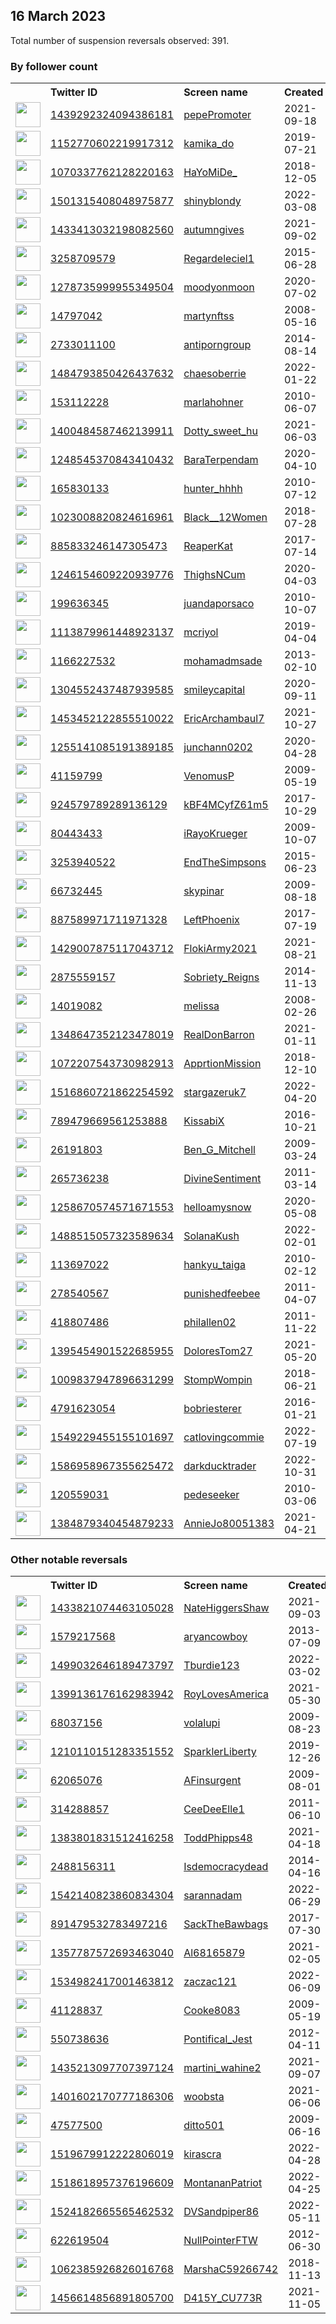 
## 16 March 2023
Total number of suspension reversals observed: 391.

### By follower count
<table><tr><th></th><th align="left">Twitter ID</th><th align="left">Screen name</th>
<th align="left">Created</th><th align="left">Status</th><th align="left">Suspended</th><th align="left">Followers</th>
<tr><td><a href="https://pbs.twimg.com/profile_images/1655141822606323715/IHOBgQCS_normal.jpg"><img src="https://pbs.twimg.com/profile_images/1655141822606323715/IHOBgQCS_normal.jpg" width="40px" height="40px" align="center"/></a></td><td><a href="https://twitter.com/intent/user?user_id=1439292324094386181">1439292324094386181</a></td><td><a href="https://twitter.com/pepePromoter">pepePromoter</a></td><td>2021-09-18</td><td align="center"></td><td>2022-08-07</td><td>226635</td></tr>
<tr><td><a href="https://pbs.twimg.com/profile_images/1192724093344182273/2lAh3iR6_normal.jpg"><img src="https://pbs.twimg.com/profile_images/1192724093344182273/2lAh3iR6_normal.jpg" width="40px" height="40px" align="center"/></a></td><td><a href="https://twitter.com/intent/user?user_id=1152770602219917312">1152770602219917312</a></td><td><a href="https://twitter.com/kamika_do">kamika_do</a></td><td>2019-07-21</td><td align="center"></td><td>2022-03-23</td><td>138500</td></tr>
<tr><td><a href="https://pbs.twimg.com/profile_images/1645028025136758784/YOqX3J39_normal.jpg"><img src="https://pbs.twimg.com/profile_images/1645028025136758784/YOqX3J39_normal.jpg" width="40px" height="40px" align="center"/></a></td><td><a href="https://twitter.com/intent/user?user_id=1070337762128220163">1070337762128220163</a></td><td><a href="https://twitter.com/HaYoMiDe_">HaYoMiDe_</a></td><td>2018-12-05</td><td align="center"></td><td>2022-08-07</td><td>116888</td></tr>
<tr><td><a href="https://pbs.twimg.com/profile_images/1502059198468829224/xW3iw_Cy_normal.jpg"><img src="https://pbs.twimg.com/profile_images/1502059198468829224/xW3iw_Cy_normal.jpg" width="40px" height="40px" align="center"/></a></td><td><a href="https://twitter.com/intent/user?user_id=1501315408048975877">1501315408048975877</a></td><td><a href="https://twitter.com/shinyblondy">shinyblondy</a></td><td>2022-03-08</td><td align="center"></td><td>2022-08-06</td><td>115242</td></tr>
<tr><td><a href="https://pbs.twimg.com/profile_images/1562751888587898887/Pnm_AA5Y_normal.jpg"><img src="https://pbs.twimg.com/profile_images/1562751888587898887/Pnm_AA5Y_normal.jpg" width="40px" height="40px" align="center"/></a></td><td><a href="https://twitter.com/intent/user?user_id=1433413032198082560">1433413032198082560</a></td><td><a href="https://twitter.com/autumngives">autumngives</a></td><td>2021-09-02</td><td align="center"></td><td>2022-11-09</td><td>86636</td></tr>
<tr><td><a href="https://pbs.twimg.com/profile_images/1356075082427207681/0W0fZrP5_normal.jpg"><img src="https://pbs.twimg.com/profile_images/1356075082427207681/0W0fZrP5_normal.jpg" width="40px" height="40px" align="center"/></a></td><td><a href="https://twitter.com/intent/user?user_id=3258709579">3258709579</a></td><td><a href="https://twitter.com/Regardeleciel1">Regardeleciel1</a></td><td>2015-06-28</td><td align="center"></td><td>2023-03-09</td><td>78093</td></tr>
<tr><td><a href="https://pbs.twimg.com/profile_images/1513247431005253637/CvVdhsep_normal.jpg"><img src="https://pbs.twimg.com/profile_images/1513247431005253637/CvVdhsep_normal.jpg" width="40px" height="40px" align="center"/></a></td><td><a href="https://twitter.com/intent/user?user_id=1278735999955349504">1278735999955349504</a></td><td><a href="https://twitter.com/moodyonmoon">moodyonmoon</a></td><td>2020-07-02</td><td align="center"></td><td>2022-05-20</td><td>53255</td></tr>
<tr><td><a href="https://pbs.twimg.com/profile_images/1644857961066663937/hFaKAxRv_normal.jpg"><img src="https://pbs.twimg.com/profile_images/1644857961066663937/hFaKAxRv_normal.jpg" width="40px" height="40px" align="center"/></a></td><td><a href="https://twitter.com/intent/user?user_id=14797042">14797042</a></td><td><a href="https://twitter.com/martynftss">martynftss</a></td><td>2008-05-16</td><td align="center">🚫</td><td>2023-03-07</td><td>42450</td></tr>
<tr><td><a href="https://pbs.twimg.com/profile_images/1657781649709342720/uJV7zcdp_normal.jpg"><img src="https://pbs.twimg.com/profile_images/1657781649709342720/uJV7zcdp_normal.jpg" width="40px" height="40px" align="center"/></a></td><td><a href="https://twitter.com/intent/user?user_id=2733011100">2733011100</a></td><td><a href="https://twitter.com/antiporngroup">antiporngroup</a></td><td>2014-08-14</td><td align="center"></td><td>2023-02-07</td><td>39580</td></tr>
<tr><td><a href="https://pbs.twimg.com/profile_images/1662104452722229248/H1bAqcFx_normal.jpg"><img src="https://pbs.twimg.com/profile_images/1662104452722229248/H1bAqcFx_normal.jpg" width="40px" height="40px" align="center"/></a></td><td><a href="https://twitter.com/intent/user?user_id=1484793850426437632">1484793850426437632</a></td><td><a href="https://twitter.com/chaesoberrie">chaesoberrie</a></td><td>2022-01-22</td><td align="center"></td><td>2022-07-31</td><td>39430</td></tr>
<tr><td><a href="https://pbs.twimg.com/profile_images/1096595522/31d767f5-e975-438a-b04d-9500437f686b_normal.png"><img src="https://pbs.twimg.com/profile_images/1096595522/31d767f5-e975-438a-b04d-9500437f686b_normal.png" width="40px" height="40px" align="center"/></a></td><td><a href="https://twitter.com/intent/user?user_id=153112228">153112228</a></td><td><a href="https://twitter.com/marlahohner">marlahohner</a></td><td>2010-06-07</td><td align="center"></td><td></td><td>36556</td></tr>
<tr><td><a href="https://pbs.twimg.com/profile_images/1616511775133863946/pW_WmDoG_normal.jpg"><img src="https://pbs.twimg.com/profile_images/1616511775133863946/pW_WmDoG_normal.jpg" width="40px" height="40px" align="center"/></a></td><td><a href="https://twitter.com/intent/user?user_id=1400484587462139911">1400484587462139911</a></td><td><a href="https://twitter.com/Dotty_sweet_hu">Dotty_sweet_hu</a></td><td>2021-06-03</td><td align="center"></td><td>2023-02-25</td><td>33392</td></tr>
<tr><td><a href="https://pbs.twimg.com/profile_images/1385344114435055620/u10dc0Xe_normal.jpg"><img src="https://pbs.twimg.com/profile_images/1385344114435055620/u10dc0Xe_normal.jpg" width="40px" height="40px" align="center"/></a></td><td><a href="https://twitter.com/intent/user?user_id=1248545370843410432">1248545370843410432</a></td><td><a href="https://twitter.com/BaraTerpendam">BaraTerpendam</a></td><td>2020-04-10</td><td align="center"></td><td>2022-11-18</td><td>31744</td></tr>
<tr><td><a href="https://pbs.twimg.com/profile_images/1589416257295482881/Fc5rY46u_normal.jpg"><img src="https://pbs.twimg.com/profile_images/1589416257295482881/Fc5rY46u_normal.jpg" width="40px" height="40px" align="center"/></a></td><td><a href="https://twitter.com/intent/user?user_id=165830133">165830133</a></td><td><a href="https://twitter.com/hunter_hhhh">hunter_hhhh</a></td><td>2010-07-12</td><td align="center"></td><td>2023-02-06</td><td>31099</td></tr>
<tr><td><a href="https://pbs.twimg.com/profile_images/1624899541613920256/cMcvRS0M_normal.jpg"><img src="https://pbs.twimg.com/profile_images/1624899541613920256/cMcvRS0M_normal.jpg" width="40px" height="40px" align="center"/></a></td><td><a href="https://twitter.com/intent/user?user_id=1023008820824616961">1023008820824616961</a></td><td><a href="https://twitter.com/Black__12Women">Black__12Women</a></td><td>2018-07-28</td><td align="center"></td><td>2023-03-02</td><td>26348</td></tr>
<tr><td><a href="https://pbs.twimg.com/profile_images/1648747376906043392/JIsZ5ytf_normal.jpg"><img src="https://pbs.twimg.com/profile_images/1648747376906043392/JIsZ5ytf_normal.jpg" width="40px" height="40px" align="center"/></a></td><td><a href="https://twitter.com/intent/user?user_id=885833246147305473">885833246147305473</a></td><td><a href="https://twitter.com/ReaperKat">ReaperKat</a></td><td>2017-07-14</td><td align="center"></td><td>2023-03-14</td><td>25697</td></tr>
<tr><td><a href="https://pbs.twimg.com/profile_images/1617737149943799810/zowhh4GA_normal.jpg"><img src="https://pbs.twimg.com/profile_images/1617737149943799810/zowhh4GA_normal.jpg" width="40px" height="40px" align="center"/></a></td><td><a href="https://twitter.com/intent/user?user_id=1246154609220939776">1246154609220939776</a></td><td><a href="https://twitter.com/ThighsNCum">ThighsNCum</a></td><td>2020-04-03</td><td align="center"></td><td>2023-02-06</td><td>25644</td></tr>
<tr><td><a href="https://pbs.twimg.com/profile_images/1618008248497364992/QTFGyal9_normal.jpg"><img src="https://pbs.twimg.com/profile_images/1618008248497364992/QTFGyal9_normal.jpg" width="40px" height="40px" align="center"/></a></td><td><a href="https://twitter.com/intent/user?user_id=199636345">199636345</a></td><td><a href="https://twitter.com/juandaporsaco">juandaporsaco</a></td><td>2010-10-07</td><td align="center">🚫</td><td>2023-02-10</td><td>24757</td></tr>
<tr><td><a href="https://pbs.twimg.com/profile_images/1648007480130019345/8Hc4dqOQ_normal.jpg"><img src="https://pbs.twimg.com/profile_images/1648007480130019345/8Hc4dqOQ_normal.jpg" width="40px" height="40px" align="center"/></a></td><td><a href="https://twitter.com/intent/user?user_id=1113879961448923137">1113879961448923137</a></td><td><a href="https://twitter.com/mcriyol">mcriyol</a></td><td>2019-04-04</td><td align="center"></td><td></td><td>22193</td></tr>
<tr><td><a href="https://pbs.twimg.com/profile_images/1657789488850935809/XQswRfHA_normal.jpg"><img src="https://pbs.twimg.com/profile_images/1657789488850935809/XQswRfHA_normal.jpg" width="40px" height="40px" align="center"/></a></td><td><a href="https://twitter.com/intent/user?user_id=1166227532">1166227532</a></td><td><a href="https://twitter.com/mohamadmsade">mohamadmsade</a></td><td>2013-02-10</td><td align="center"></td><td>2023-02-11</td><td>20649</td></tr>
<tr><td><a href="https://pbs.twimg.com/profile_images/1636097300371062785/HSmO_PRa_normal.jpg"><img src="https://pbs.twimg.com/profile_images/1636097300371062785/HSmO_PRa_normal.jpg" width="40px" height="40px" align="center"/></a></td><td><a href="https://twitter.com/intent/user?user_id=1304552437487939585">1304552437487939585</a></td><td><a href="https://twitter.com/smileycapital">smileycapital</a></td><td>2020-09-11</td><td align="center"></td><td>2022-12-31</td><td>20298</td></tr>
<tr><td><a href="https://pbs.twimg.com/profile_images/1663346089968140288/yoWvAjGU_normal.jpg"><img src="https://pbs.twimg.com/profile_images/1663346089968140288/yoWvAjGU_normal.jpg" width="40px" height="40px" align="center"/></a></td><td><a href="https://twitter.com/intent/user?user_id=1453452122855510022">1453452122855510022</a></td><td><a href="https://twitter.com/EricArchambaul7">EricArchambaul7</a></td><td>2021-10-27</td><td align="center"></td><td>2023-01-24</td><td>17149</td></tr>
<tr><td><a href="https://pbs.twimg.com/profile_images/1572471552427565056/gVyAm2rg_normal.jpg"><img src="https://pbs.twimg.com/profile_images/1572471552427565056/gVyAm2rg_normal.jpg" width="40px" height="40px" align="center"/></a></td><td><a href="https://twitter.com/intent/user?user_id=1255141085191389185">1255141085191389185</a></td><td><a href="https://twitter.com/junchann0202">junchann0202</a></td><td>2020-04-28</td><td align="center"></td><td>2023-02-03</td><td>14403</td></tr>
<tr><td><a href="https://pbs.twimg.com/profile_images/831375267167825920/7UunIlVh_normal.jpg"><img src="https://pbs.twimg.com/profile_images/831375267167825920/7UunIlVh_normal.jpg" width="40px" height="40px" align="center"/></a></td><td><a href="https://twitter.com/intent/user?user_id=41159799">41159799</a></td><td><a href="https://twitter.com/VenomusP">VenomusP</a></td><td>2009-05-19</td><td align="center"></td><td>2022-05-05</td><td>14266</td></tr>
<tr><td><a href="https://pbs.twimg.com/profile_images/1432898851510259713/hHXADV_Z_normal.jpg"><img src="https://pbs.twimg.com/profile_images/1432898851510259713/hHXADV_Z_normal.jpg" width="40px" height="40px" align="center"/></a></td><td><a href="https://twitter.com/intent/user?user_id=924579789289136129">924579789289136129</a></td><td><a href="https://twitter.com/kBF4MCyfZ61m5">kBF4MCyfZ61m5</a></td><td>2017-10-29</td><td align="center"></td><td>2022-03-29</td><td>13531</td></tr>
<tr><td><a href="https://pbs.twimg.com/profile_images/1530663856636313603/a75rzGWW_normal.jpg"><img src="https://pbs.twimg.com/profile_images/1530663856636313603/a75rzGWW_normal.jpg" width="40px" height="40px" align="center"/></a></td><td><a href="https://twitter.com/intent/user?user_id=80443433">80443433</a></td><td><a href="https://twitter.com/iRayoKrueger">iRayoKrueger</a></td><td>2009-10-07</td><td align="center"></td><td>2023-01-25</td><td>13252</td></tr>
<tr><td><a href="https://pbs.twimg.com/profile_images/1532046106317639680/uuD7EwxU_normal.jpg"><img src="https://pbs.twimg.com/profile_images/1532046106317639680/uuD7EwxU_normal.jpg" width="40px" height="40px" align="center"/></a></td><td><a href="https://twitter.com/intent/user?user_id=3253940522">3253940522</a></td><td><a href="https://twitter.com/EndTheSimpsons">EndTheSimpsons</a></td><td>2015-06-23</td><td align="center"></td><td>2022-07-07</td><td>13161</td></tr>
<tr><td><a href="https://pbs.twimg.com/profile_images/1403472926616305670/Dr_9hmuW_normal.jpg"><img src="https://pbs.twimg.com/profile_images/1403472926616305670/Dr_9hmuW_normal.jpg" width="40px" height="40px" align="center"/></a></td><td><a href="https://twitter.com/intent/user?user_id=66732445">66732445</a></td><td><a href="https://twitter.com/skypinar">skypinar</a></td><td>2009-08-18</td><td align="center"></td><td></td><td>11821</td></tr>
<tr><td><a href="https://pbs.twimg.com/profile_images/1636307860312170500/fB5O2kdR_normal.jpg"><img src="https://pbs.twimg.com/profile_images/1636307860312170500/fB5O2kdR_normal.jpg" width="40px" height="40px" align="center"/></a></td><td><a href="https://twitter.com/intent/user?user_id=887589971711971328">887589971711971328</a></td><td><a href="https://twitter.com/LeftPhoenix">LeftPhoenix</a></td><td>2017-07-19</td><td align="center"></td><td></td><td>10793</td></tr>
<tr><td><a href="https://pbs.twimg.com/profile_images/1643307800011984896/IlAQqkSR_normal.jpg"><img src="https://pbs.twimg.com/profile_images/1643307800011984896/IlAQqkSR_normal.jpg" width="40px" height="40px" align="center"/></a></td><td><a href="https://twitter.com/intent/user?user_id=1429007875117043712">1429007875117043712</a></td><td><a href="https://twitter.com/FlokiArmy2021">FlokiArmy2021</a></td><td>2021-08-21</td><td align="center">🚫</td><td>2023-03-08</td><td>10741</td></tr>
<tr><td><a href="https://pbs.twimg.com/profile_images/1653842398730940418/9X4SJ8d1_normal.jpg"><img src="https://pbs.twimg.com/profile_images/1653842398730940418/9X4SJ8d1_normal.jpg" width="40px" height="40px" align="center"/></a></td><td><a href="https://twitter.com/intent/user?user_id=2875559157">2875559157</a></td><td><a href="https://twitter.com/Sobriety_Reigns">Sobriety_Reigns</a></td><td>2014-11-13</td><td align="center">🔒</td><td>2022-12-01</td><td>10559</td></tr>
<tr><td><a href="https://pbs.twimg.com/profile_images/1562270277664313345/sy2Hm8YK_normal.jpg"><img src="https://pbs.twimg.com/profile_images/1562270277664313345/sy2Hm8YK_normal.jpg" width="40px" height="40px" align="center"/></a></td><td><a href="https://twitter.com/intent/user?user_id=14019082">14019082</a></td><td><a href="https://twitter.com/melissa">melissa</a></td><td>2008-02-26</td><td align="center"></td><td>2023-02-27</td><td>10292</td></tr>
<tr><td><a href="https://pbs.twimg.com/profile_images/1349359640765730818/b7fpgbIo_normal.jpg"><img src="https://pbs.twimg.com/profile_images/1349359640765730818/b7fpgbIo_normal.jpg" width="40px" height="40px" align="center"/></a></td><td><a href="https://twitter.com/intent/user?user_id=1348647352123478019">1348647352123478019</a></td><td><a href="https://twitter.com/RealDonBarron">RealDonBarron</a></td><td>2021-01-11</td><td align="center"></td><td>2022-03-17</td><td>9785</td></tr>
<tr><td><a href="https://pbs.twimg.com/profile_images/1365313764346724355/_qsyplJO_normal.jpg"><img src="https://pbs.twimg.com/profile_images/1365313764346724355/_qsyplJO_normal.jpg" width="40px" height="40px" align="center"/></a></td><td><a href="https://twitter.com/intent/user?user_id=1072207543730982913">1072207543730982913</a></td><td><a href="https://twitter.com/ApprtionMission">ApprtionMission</a></td><td>2018-12-10</td><td align="center"></td><td>2022-03-04</td><td>9101</td></tr>
<tr><td><a href="https://pbs.twimg.com/profile_images/1663914042254082049/sIvsInXz_normal.jpg"><img src="https://pbs.twimg.com/profile_images/1663914042254082049/sIvsInXz_normal.jpg" width="40px" height="40px" align="center"/></a></td><td><a href="https://twitter.com/intent/user?user_id=1516860721862254592">1516860721862254592</a></td><td><a href="https://twitter.com/stargazeruk7">stargazeruk7</a></td><td>2022-04-20</td><td align="center"></td><td>2023-01-03</td><td>8050</td></tr>
<tr><td><a href="https://pbs.twimg.com/profile_images/1663451565082943490/Nb-aAf_d_normal.jpg"><img src="https://pbs.twimg.com/profile_images/1663451565082943490/Nb-aAf_d_normal.jpg" width="40px" height="40px" align="center"/></a></td><td><a href="https://twitter.com/intent/user?user_id=789479669561253888">789479669561253888</a></td><td><a href="https://twitter.com/KissabiX">KissabiX</a></td><td>2016-10-21</td><td align="center"></td><td>2023-01-11</td><td>7770</td></tr>
<tr><td><a href="https://pbs.twimg.com/profile_images/1635883375469953025/FnhQtOPO_normal.jpg"><img src="https://pbs.twimg.com/profile_images/1635883375469953025/FnhQtOPO_normal.jpg" width="40px" height="40px" align="center"/></a></td><td><a href="https://twitter.com/intent/user?user_id=26191803">26191803</a></td><td><a href="https://twitter.com/Ben_G_Mitchell">Ben_G_Mitchell</a></td><td>2009-03-24</td><td align="center"></td><td>2022-03-22</td><td>7523</td></tr>
<tr><td><a href="https://pbs.twimg.com/profile_images/1663000662873874432/YZxX8ayg_normal.jpg"><img src="https://pbs.twimg.com/profile_images/1663000662873874432/YZxX8ayg_normal.jpg" width="40px" height="40px" align="center"/></a></td><td><a href="https://twitter.com/intent/user?user_id=265736238">265736238</a></td><td><a href="https://twitter.com/DivineSentiment">DivineSentiment</a></td><td>2011-03-14</td><td align="center"></td><td>2023-01-26</td><td>7341</td></tr>
<tr><td><a href="https://pbs.twimg.com/profile_images/1663391197132406784/RCa06vW3_normal.jpg"><img src="https://pbs.twimg.com/profile_images/1663391197132406784/RCa06vW3_normal.jpg" width="40px" height="40px" align="center"/></a></td><td><a href="https://twitter.com/intent/user?user_id=1258670574571671553">1258670574571671553</a></td><td><a href="https://twitter.com/helloamysnow">helloamysnow</a></td><td>2020-05-08</td><td align="center"></td><td>2022-11-26</td><td>7196</td></tr>
<tr><td><a href="https://pbs.twimg.com/profile_images/1651650462985199616/vQ6uSpH5_normal.jpg"><img src="https://pbs.twimg.com/profile_images/1651650462985199616/vQ6uSpH5_normal.jpg" width="40px" height="40px" align="center"/></a></td><td><a href="https://twitter.com/intent/user?user_id=1488515057323589634">1488515057323589634</a></td><td><a href="https://twitter.com/SolanaKush">SolanaKush</a></td><td>2022-02-01</td><td align="center"></td><td>2023-01-20</td><td>5980</td></tr>
<tr><td><a href="https://pbs.twimg.com/profile_images/1654088242407555073/3a_E6TYu_normal.jpg"><img src="https://pbs.twimg.com/profile_images/1654088242407555073/3a_E6TYu_normal.jpg" width="40px" height="40px" align="center"/></a></td><td><a href="https://twitter.com/intent/user?user_id=113697022">113697022</a></td><td><a href="https://twitter.com/hankyu_taiga">hankyu_taiga</a></td><td>2010-02-12</td><td align="center"></td><td>2023-02-02</td><td>5562</td></tr>
<tr><td><a href="https://pbs.twimg.com/profile_images/1566206877771390976/WCCjHHJi_normal.jpg"><img src="https://pbs.twimg.com/profile_images/1566206877771390976/WCCjHHJi_normal.jpg" width="40px" height="40px" align="center"/></a></td><td><a href="https://twitter.com/intent/user?user_id=278540567">278540567</a></td><td><a href="https://twitter.com/punishedfeebee">punishedfeebee</a></td><td>2011-04-07</td><td align="center"></td><td>2022-10-05</td><td>4905</td></tr>
<tr><td><a href="https://pbs.twimg.com/profile_images/1120702827779821570/OYkHTjt-_normal.jpg"><img src="https://pbs.twimg.com/profile_images/1120702827779821570/OYkHTjt-_normal.jpg" width="40px" height="40px" align="center"/></a></td><td><a href="https://twitter.com/intent/user?user_id=418807486">418807486</a></td><td><a href="https://twitter.com/philallen02">philallen02</a></td><td>2011-11-22</td><td align="center"></td><td>2022-11-04</td><td>4735</td></tr>
<tr><td><a href="https://pbs.twimg.com/profile_images/1395464382491025416/LH-SO7MW_normal.jpg"><img src="https://pbs.twimg.com/profile_images/1395464382491025416/LH-SO7MW_normal.jpg" width="40px" height="40px" align="center"/></a></td><td><a href="https://twitter.com/intent/user?user_id=1395454901522685955">1395454901522685955</a></td><td><a href="https://twitter.com/DoloresTom27">DoloresTom27</a></td><td>2021-05-20</td><td align="center"></td><td>2022-12-19</td><td>4352</td></tr>
<tr><td><a href="https://pbs.twimg.com/profile_images/1593581002282115072/PjdCZYaY_normal.jpg"><img src="https://pbs.twimg.com/profile_images/1593581002282115072/PjdCZYaY_normal.jpg" width="40px" height="40px" align="center"/></a></td><td><a href="https://twitter.com/intent/user?user_id=1009837947896631299">1009837947896631299</a></td><td><a href="https://twitter.com/StompWompin">StompWompin</a></td><td>2018-06-21</td><td align="center"></td><td>2022-11-28</td><td>4261</td></tr>
<tr><td><a href="https://pbs.twimg.com/profile_images/824812428475129857/A1kq3OkY_normal.jpg"><img src="https://pbs.twimg.com/profile_images/824812428475129857/A1kq3OkY_normal.jpg" width="40px" height="40px" align="center"/></a></td><td><a href="https://twitter.com/intent/user?user_id=4791623054">4791623054</a></td><td><a href="https://twitter.com/bobriesterer">bobriesterer</a></td><td>2016-01-21</td><td align="center"></td><td></td><td>3917</td></tr>
<tr><td><a href="https://pbs.twimg.com/profile_images/1646149059990765571/miIdo_Z6_normal.jpg"><img src="https://pbs.twimg.com/profile_images/1646149059990765571/miIdo_Z6_normal.jpg" width="40px" height="40px" align="center"/></a></td><td><a href="https://twitter.com/intent/user?user_id=1549229455155101697">1549229455155101697</a></td><td><a href="https://twitter.com/catlovingcommie">catlovingcommie</a></td><td>2022-07-19</td><td align="center">🚫</td><td>2022-11-15</td><td>3883</td></tr>
<tr><td><a href="https://pbs.twimg.com/profile_images/1589889528319578112/Rny7LxEq_normal.jpg"><img src="https://pbs.twimg.com/profile_images/1589889528319578112/Rny7LxEq_normal.jpg" width="40px" height="40px" align="center"/></a></td><td><a href="https://twitter.com/intent/user?user_id=1586958967355625472">1586958967355625472</a></td><td><a href="https://twitter.com/darkducktrader">darkducktrader</a></td><td>2022-10-31</td><td align="center"></td><td>2023-03-11</td><td>3727</td></tr>
<tr><td><a href="https://pbs.twimg.com/profile_images/1650324921355063296/irich3vX_normal.jpg"><img src="https://pbs.twimg.com/profile_images/1650324921355063296/irich3vX_normal.jpg" width="40px" height="40px" align="center"/></a></td><td><a href="https://twitter.com/intent/user?user_id=120559031">120559031</a></td><td><a href="https://twitter.com/pedeseeker">pedeseeker</a></td><td>2010-03-06</td><td align="center"></td><td></td><td>3712</td></tr>
<tr><td><a href="https://pbs.twimg.com/profile_images/1538485497378504705/ez9nP7pr_normal.jpg"><img src="https://pbs.twimg.com/profile_images/1538485497378504705/ez9nP7pr_normal.jpg" width="40px" height="40px" align="center"/></a></td><td><a href="https://twitter.com/intent/user?user_id=1384879340454879233">1384879340454879233</a></td><td><a href="https://twitter.com/AnnieJo80051383">AnnieJo80051383</a></td><td>2021-04-21</td><td align="center"></td><td>2023-03-10</td><td>3691</td></tr>
</table>

### Other notable reversals
<table><tr><th></th><th align="left">Twitter ID</th><th align="left">Screen name</th>
<th align="left">Created</th><th align="left">Status</th><th align="left">Suspended</th><th align="left">Followers</th>
<tr><td><a href="https://pbs.twimg.com/profile_images/1514681659676835852/kDdGUa2l_normal.jpg"><img src="https://pbs.twimg.com/profile_images/1514681659676835852/kDdGUa2l_normal.jpg" width="40px" height="40px" align="center"/></a></td><td><a href="https://twitter.com/intent/user?user_id=1433821074463105028">1433821074463105028</a></td><td><a href="https://twitter.com/NateHiggersShaw">NateHiggersShaw</a></td><td>2021-09-03</td><td align="center"></td><td>2022-07-20</td><td>469</td></tr>
<tr><td><a href="https://pbs.twimg.com/profile_images/1639324859930124289/lmeEKIXX_normal.png"><img src="https://pbs.twimg.com/profile_images/1639324859930124289/lmeEKIXX_normal.png" width="40px" height="40px" align="center"/></a></td><td><a href="https://twitter.com/intent/user?user_id=1579217568">1579217568</a></td><td><a href="https://twitter.com/aryancowboy">aryancowboy</a></td><td>2013-07-09</td><td align="center">🚫</td><td>2023-03-12</td><td>696</td></tr>
<tr><td><a href="https://pbs.twimg.com/profile_images/1560354778231750661/XBjzbamP_normal.jpg"><img src="https://pbs.twimg.com/profile_images/1560354778231750661/XBjzbamP_normal.jpg" width="40px" height="40px" align="center"/></a></td><td><a href="https://twitter.com/intent/user?user_id=1499032646189473797">1499032646189473797</a></td><td><a href="https://twitter.com/Tburdie123">Tburdie123</a></td><td>2022-03-02</td><td align="center"></td><td>2023-02-08</td><td>399</td></tr>
<tr><td><a href="https://pbs.twimg.com/profile_images/1399137758657064961/Ga7iUX0O_normal.jpg"><img src="https://pbs.twimg.com/profile_images/1399137758657064961/Ga7iUX0O_normal.jpg" width="40px" height="40px" align="center"/></a></td><td><a href="https://twitter.com/intent/user?user_id=1399136176162983942">1399136176162983942</a></td><td><a href="https://twitter.com/RoyLovesAmerica">RoyLovesAmerica</a></td><td>2021-05-30</td><td align="center"></td><td>2023-03-12</td><td>3124</td></tr>
<tr><td><a href="https://pbs.twimg.com/profile_images/1503088377633001474/SZbXEDh8_normal.jpg"><img src="https://pbs.twimg.com/profile_images/1503088377633001474/SZbXEDh8_normal.jpg" width="40px" height="40px" align="center"/></a></td><td><a href="https://twitter.com/intent/user?user_id=68037156">68037156</a></td><td><a href="https://twitter.com/volalupi">volalupi</a></td><td>2009-08-23</td><td align="center"></td><td>2022-12-27</td><td>2285</td></tr>
<tr><td><a href="https://pbs.twimg.com/profile_images/1499112636234932228/5rnJdGkK_normal.jpg"><img src="https://pbs.twimg.com/profile_images/1499112636234932228/5rnJdGkK_normal.jpg" width="40px" height="40px" align="center"/></a></td><td><a href="https://twitter.com/intent/user?user_id=1210110151283351552">1210110151283351552</a></td><td><a href="https://twitter.com/SparklerLiberty">SparklerLiberty</a></td><td>2019-12-26</td><td align="center"></td><td>2022-12-20</td><td>1255</td></tr>
<tr><td><a href="https://pbs.twimg.com/profile_images/1637175259597090817/pewKQQzE_normal.png"><img src="https://pbs.twimg.com/profile_images/1637175259597090817/pewKQQzE_normal.png" width="40px" height="40px" align="center"/></a></td><td><a href="https://twitter.com/intent/user?user_id=62065076">62065076</a></td><td><a href="https://twitter.com/AFinsurgent">AFinsurgent</a></td><td>2009-08-01</td><td align="center">🚫</td><td>2022-12-13</td><td>813</td></tr>
<tr><td><a href="https://pbs.twimg.com/profile_images/1605005136413220864/V4-9oO0q_normal.jpg"><img src="https://pbs.twimg.com/profile_images/1605005136413220864/V4-9oO0q_normal.jpg" width="40px" height="40px" align="center"/></a></td><td><a href="https://twitter.com/intent/user?user_id=314288857">314288857</a></td><td><a href="https://twitter.com/CeeDeeElle1">CeeDeeElle1</a></td><td>2011-06-10</td><td align="center"></td><td>2022-12-29</td><td>409</td></tr>
<tr><td><a href="https://pbs.twimg.com/profile_images/1534330857464418306/AzYKcCnV_normal.jpg"><img src="https://pbs.twimg.com/profile_images/1534330857464418306/AzYKcCnV_normal.jpg" width="40px" height="40px" align="center"/></a></td><td><a href="https://twitter.com/intent/user?user_id=1383801831512416258">1383801831512416258</a></td><td><a href="https://twitter.com/ToddPhipps48">ToddPhipps48</a></td><td>2021-04-18</td><td align="center"></td><td>2023-02-02</td><td>199</td></tr>
<tr><td><a href="https://pbs.twimg.com/profile_images/1274003781806587906/r1fyWWON_normal.jpg"><img src="https://pbs.twimg.com/profile_images/1274003781806587906/r1fyWWON_normal.jpg" width="40px" height="40px" align="center"/></a></td><td><a href="https://twitter.com/intent/user?user_id=2488156311">2488156311</a></td><td><a href="https://twitter.com/Isdemocracydead">Isdemocracydead</a></td><td>2014-04-16</td><td align="center"></td><td>2023-02-06</td><td>1489</td></tr>
<tr><td><a href="https://pbs.twimg.com/profile_images/1543974343192891392/onyAmbd9_normal.jpg"><img src="https://pbs.twimg.com/profile_images/1543974343192891392/onyAmbd9_normal.jpg" width="40px" height="40px" align="center"/></a></td><td><a href="https://twitter.com/intent/user?user_id=1542140823860834304">1542140823860834304</a></td><td><a href="https://twitter.com/sarannadam">sarannadam</a></td><td>2022-06-29</td><td align="center"></td><td>2022-12-14</td><td>303</td></tr>
<tr><td><a href="https://pbs.twimg.com/profile_images/899432534811049984/PcFkDNCT_normal.jpg"><img src="https://pbs.twimg.com/profile_images/899432534811049984/PcFkDNCT_normal.jpg" width="40px" height="40px" align="center"/></a></td><td><a href="https://twitter.com/intent/user?user_id=891479532783497216">891479532783497216</a></td><td><a href="https://twitter.com/SackTheBawbags">SackTheBawbags</a></td><td>2017-07-30</td><td align="center"></td><td>2022-12-24</td><td>1002</td></tr>
<tr><td><a href="https://pbs.twimg.com/profile_images/1357787813652045825/o9mNM-ua_normal.jpg"><img src="https://pbs.twimg.com/profile_images/1357787813652045825/o9mNM-ua_normal.jpg" width="40px" height="40px" align="center"/></a></td><td><a href="https://twitter.com/intent/user?user_id=1357787572693463040">1357787572693463040</a></td><td><a href="https://twitter.com/Al68165879">Al68165879</a></td><td>2021-02-05</td><td align="center"></td><td>2022-12-13</td><td>196</td></tr>
<tr><td><a href="https://pbs.twimg.com/profile_images/1534982472404025346/mLIG8AG-_normal.png"><img src="https://pbs.twimg.com/profile_images/1534982472404025346/mLIG8AG-_normal.png" width="40px" height="40px" align="center"/></a></td><td><a href="https://twitter.com/intent/user?user_id=1534982417001463812">1534982417001463812</a></td><td><a href="https://twitter.com/zaczac121">zaczac121</a></td><td>2022-06-09</td><td align="center"></td><td>2022-12-16</td><td>218</td></tr>
<tr><td><a href="https://pbs.twimg.com/profile_images/1574545852621901853/prNbTvWE_normal.jpg"><img src="https://pbs.twimg.com/profile_images/1574545852621901853/prNbTvWE_normal.jpg" width="40px" height="40px" align="center"/></a></td><td><a href="https://twitter.com/intent/user?user_id=41128837">41128837</a></td><td><a href="https://twitter.com/Cooke8083">Cooke8083</a></td><td>2009-05-19</td><td align="center"></td><td>2022-11-02</td><td>244</td></tr>
<tr><td><a href="https://pbs.twimg.com/profile_images/1636149076696657920/wr98nki1_normal.jpg"><img src="https://pbs.twimg.com/profile_images/1636149076696657920/wr98nki1_normal.jpg" width="40px" height="40px" align="center"/></a></td><td><a href="https://twitter.com/intent/user?user_id=550738636">550738636</a></td><td><a href="https://twitter.com/Pontifical_Jest">Pontifical_Jest</a></td><td>2012-04-11</td><td align="center"></td><td>2022-11-22</td><td>416</td></tr>
<tr><td><a href="https://pbs.twimg.com/profile_images/1473923952435249152/RnlNoT4h_normal.jpg"><img src="https://pbs.twimg.com/profile_images/1473923952435249152/RnlNoT4h_normal.jpg" width="40px" height="40px" align="center"/></a></td><td><a href="https://twitter.com/intent/user?user_id=1435213097707397124">1435213097707397124</a></td><td><a href="https://twitter.com/martini_wahine2">martini_wahine2</a></td><td>2021-09-07</td><td align="center"></td><td>2023-02-01</td><td>1584</td></tr>
<tr><td><a href="https://pbs.twimg.com/profile_images/1661010754324295681/MUiVKmU2_normal.jpg"><img src="https://pbs.twimg.com/profile_images/1661010754324295681/MUiVKmU2_normal.jpg" width="40px" height="40px" align="center"/></a></td><td><a href="https://twitter.com/intent/user?user_id=1401602170777186306">1401602170777186306</a></td><td><a href="https://twitter.com/woobsta">woobsta</a></td><td>2021-06-06</td><td align="center"></td><td>2022-12-01</td><td>1256</td></tr>
<tr><td><a href="https://pbs.twimg.com/profile_images/1621836645191544837/jwszV-nk_normal.jpg"><img src="https://pbs.twimg.com/profile_images/1621836645191544837/jwszV-nk_normal.jpg" width="40px" height="40px" align="center"/></a></td><td><a href="https://twitter.com/intent/user?user_id=47577500">47577500</a></td><td><a href="https://twitter.com/ditto501">ditto501</a></td><td>2009-06-16</td><td align="center"></td><td>2023-03-09</td><td>827</td></tr>
<tr><td><a href="https://pbs.twimg.com/profile_images/1600464792132755456/-GyiIrwj_normal.jpg"><img src="https://pbs.twimg.com/profile_images/1600464792132755456/-GyiIrwj_normal.jpg" width="40px" height="40px" align="center"/></a></td><td><a href="https://twitter.com/intent/user?user_id=1519679912222806019">1519679912222806019</a></td><td><a href="https://twitter.com/kirascra">kirascra</a></td><td>2022-04-28</td><td align="center"></td><td>2023-02-02</td><td>98</td></tr>
<tr><td><a href="https://pbs.twimg.com/profile_images/1519060490147692544/Ctm9gvKl_normal.jpg"><img src="https://pbs.twimg.com/profile_images/1519060490147692544/Ctm9gvKl_normal.jpg" width="40px" height="40px" align="center"/></a></td><td><a href="https://twitter.com/intent/user?user_id=1518618957376196609">1518618957376196609</a></td><td><a href="https://twitter.com/MontananPatriot">MontananPatriot</a></td><td>2022-04-25</td><td align="center"></td><td>2023-01-30</td><td>291</td></tr>
<tr><td><a href="https://pbs.twimg.com/profile_images/1637874318699798532/BBCJnKSq_normal.jpg"><img src="https://pbs.twimg.com/profile_images/1637874318699798532/BBCJnKSq_normal.jpg" width="40px" height="40px" align="center"/></a></td><td><a href="https://twitter.com/intent/user?user_id=1524182665565462532">1524182665565462532</a></td><td><a href="https://twitter.com/DVSandpiper86">DVSandpiper86</a></td><td>2022-05-11</td><td align="center"></td><td>2022-12-10</td><td>79</td></tr>
<tr><td><a href="https://pbs.twimg.com/profile_images/1562308070264344577/IXKqxoYy_normal.jpg"><img src="https://pbs.twimg.com/profile_images/1562308070264344577/IXKqxoYy_normal.jpg" width="40px" height="40px" align="center"/></a></td><td><a href="https://twitter.com/intent/user?user_id=622619504">622619504</a></td><td><a href="https://twitter.com/NullPointerFTW">NullPointerFTW</a></td><td>2012-06-30</td><td align="center"></td><td>2022-12-20</td><td>185</td></tr>
<tr><td><a href="https://pbs.twimg.com/profile_images/1409569033985433601/7VUgNDpq_normal.jpg"><img src="https://pbs.twimg.com/profile_images/1409569033985433601/7VUgNDpq_normal.jpg" width="40px" height="40px" align="center"/></a></td><td><a href="https://twitter.com/intent/user?user_id=1062385926826016768">1062385926826016768</a></td><td><a href="https://twitter.com/MarshaC59266742">MarshaC59266742</a></td><td>2018-11-13</td><td align="center"></td><td>2023-03-10</td><td>1617</td></tr>
<tr><td><a href="https://pbs.twimg.com/profile_images/1661583765901127685/_7uaPYgd_normal.jpg"><img src="https://pbs.twimg.com/profile_images/1661583765901127685/_7uaPYgd_normal.jpg" width="40px" height="40px" align="center"/></a></td><td><a href="https://twitter.com/intent/user?user_id=1456614856891805700">1456614856891805700</a></td><td><a href="https://twitter.com/D415Y_CU773R">D415Y_CU773R</a></td><td>2021-11-05</td><td align="center"></td><td>2023-03-10</td><td>585</td></tr>
</table>
